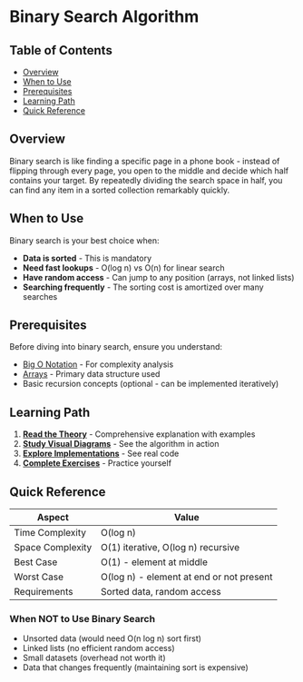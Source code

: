 # Binary Search Algorithm

## Table of Contents

- [Overview](#overview)
- [When to Use](#when-to-use)
- [Prerequisites](#prerequisites)
- [Learning Path](#learning-path)
- [Quick Reference](#quick-reference)

## Overview

Binary search is like finding a specific page in a phone book - instead of
flipping through every page, you open to the middle and decide which half
contains your target. By repeatedly dividing the search space in half, you
can find any item in a sorted collection remarkably quickly.

## When to Use

Binary search is your best choice when:

- **Data is sorted** - This is mandatory
- **Need fast lookups** - O(log n) vs O(n) for linear search
- **Have random access** - Can jump to any position (arrays, not linked lists)
- **Searching frequently** - The sorting cost is amortized over many searches

## Prerequisites

Before diving into binary search, ensure you understand:

- [Big O Notation](../../../structures/00-fundamentals/big-o-notation.md) - For complexity analysis
- [Arrays](../../../structures/01-arrays/) - Primary data structure used
- Basic recursion concepts (optional - can be implemented iteratively)

## Learning Path

1. **[Read the Theory](./theory.md)** - Comprehensive explanation with examples
2. **[Study Visual Diagrams](./diagrams/)** - See the algorithm in action
3. **[Explore Implementations](../../../structures/01-arrays/implementations/rust/src/algorithms/binary_search.rs)** - See real code
4. **[Complete Exercises](../../../structures/01-arrays/exercises/rust/src/binary_search_exercise.rs)** - Practice yourself

## Quick Reference

| Aspect | Value |
|--------|-------|
| Time Complexity | O(log n) |
| Space Complexity | O(1) iterative, O(log n) recursive |
| Best Case | O(1) - element at middle |
| Worst Case | O(log n) - element at end or not present |
| Requirements | Sorted data, random access |

### When NOT to Use Binary Search

- Unsorted data (would need O(n log n) sort first)
- Linked lists (no efficient random access)
- Small datasets (overhead not worth it)
- Data that changes frequently (maintaining sort is expensive)
